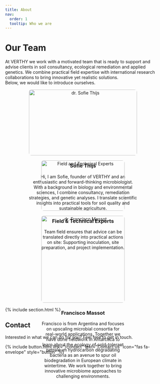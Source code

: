 ```yaml
---
title: About
nav:
  order: 1
  tooltip: Who we are
---
```


# Our Team

At VERTHY we work with a motivated team that is ready to support and advise clients in soil consultancy, ecological remediation and applied genetics. We combine practical field expertise with international research collaborations to bring innovative yet realistic solutions.  
Below, we would like to introduce ourselves.  

<div style="display: flex; justify-content: center; gap: 1rem; flex-wrap: wrap;">

  <div style="flex: 1 1 350px; max-width: 350px; text-align: center;">
    <img src="/VERTHY/images/grass.jpg" alt="dr. Sofie Thijs" style="width:100%; height:auto; border-radius:8px;">
    <h3>Sofie Thijs</h3>
    <p>Hi, I am Sofie, founder of VERTHY and an enthusiastic and forward-thinking microbiologist. With a background in biology and environmental sciences, I combine consultancy, remediation strategies, and genetic analyses. I translate scientific insights into practical tools for soil quality and sustainable agriculture.</p>
  </div>

  <div style="flex: 1 1 270px; max-width: 270px; text-align: center;">
    <img src="/VERTHY/images/ewout.png" alt="Field and Technical Experts" style="width:100%; height:auto; border-radius:8px;">
    <h3>Field & Technical Experts</h3>
    <p>Team field ensures that advice can be translated directly into practical actions on site: Supporting inoculation, site preparation, and project implementation. </p>
  </div>

  <div style="flex: 1 1 270px; max-width: 270px; text-align: center;">
    <img src="/VERTHY/images/reactor.png" alt="dr. Francisco Massot" style="width:100%; height:auto; border-radius:8px;">
    <h3>Francisco Massot</h3>
    <p>Francisco is from Argentina and focuses on upscaling microbial consortia for real-world applications. Together we have done fieldwork in Antarctica to learn about the ecology of cold-tolerant petroleum hydrocarbon degradating bacteria as an avenue to spur oil biodegradation in European climate in wintertime. We work together to bring innovative microbiome approaches to challenging environments.</p>
  </div>

</div>

{% include section.html %}

## Contact

Interested in what we can do for you? Feel free to get in touch.

{% include button.html 
   link="/contact" 
   text="Contact us" 
   icon="fas fa-envelope" 
   style="button" %}
